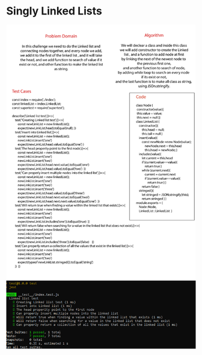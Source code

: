 # Singly Linked Lists

![Singly Linked Lists](./assits/Linked%20list.png)
![Singly Linked Lists tests](./assits/Linked%20list%20test.png)
